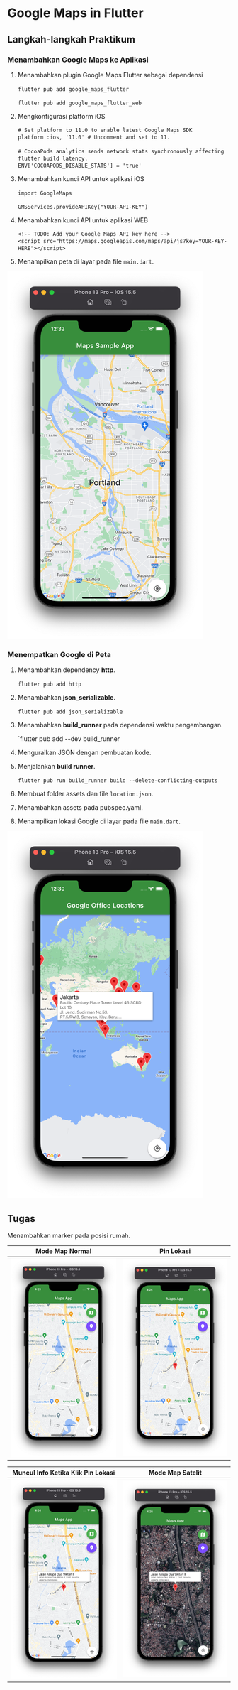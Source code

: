 # Google Maps in Flutter

## Langkah-langkah Praktikum 

### Menambahkan Google Maps ke Aplikasi

1. Menambahkan plugin Google Maps Flutter sebagai dependensi
  
   `flutter pub add google_maps_flutter`
   
   `flutter pub add google_maps_flutter_web`
   
2. Mengkonfigurasi platform iOS

    ```
    # Set platform to 11.0 to enable latest Google Maps SDK
    platform :ios, '11.0' # Uncomment and set to 11.

    # CocoaPods analytics sends network stats synchronously affecting flutter build latency.
    ENV['COCOAPODS_DISABLE_STATS'] = 'true'
    ```

3. Menambahkan kunci API untuk aplikasi iOS

   `import GoogleMaps`
   
   `GMSServices.provideAPIKey("YOUR-API-KEY")`
   
4. Menambahkan kunci API untuk aplikasi WEB

    ```
    <!-- TODO: Add your Google Maps API key here -->
    <script src="https://maps.googleapis.com/maps/api/js?key=YOUR-KEY-HERE"></script>
    ```
 5. Menampilkan peta di layar pada file `main.dart`.
 
  ![screenshot](images/01.png)
 
 ### Menempatkan Google di Peta
 
 1. Menambahkan dependency **http**.
 
    `flutter pub add http`
 
 2. Menambahkan **json_serializable**.
 
    `flutter pub add json_serializable`
    
 3. Menambahkan **build_runner** pada dependensi waktu pengembangan.
 
    `flutter pub add --dev build_runner
    
 4. Menguraikan JSON dengan pembuatan kode.
 
 5. Menjalankan **build runner**.
 
    `flutter pub run build_runner build --delete-conflicting-outputs`
 
 6. Membuat folder assets dan file `location.json`. 
 
 7. Menambahkan assets pada pubspec.yaml.
 
 8. Menampilkan lokasi Google di layar pada file `main.dart`. 
 
  ![screenshot](images/02.png)
 
 ## Tugas
 
 Menambahkan marker pada posisi rumah. 
 
 | Mode Map Normal | Pin Lokasi |
 | --------------- | ----------------- |
 | ![screenshot](images/03.png) | ![screenshot](images/04.png) |
 
 | Muncul Info Ketika Klik Pin Lokasi | Mode Map Satelit  |
 | --------------- | ----------------- |
 | ![screenshot](images/05.png) | ![screenshot](images/06.png) |
 

 
 
